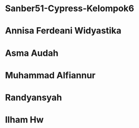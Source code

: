 # Sanber51-Cypress-Kelompok6
# Annisa Ferdeani Widyastika
# Asma Audah
# Muhammad Alfiannur
# Randyansyah
# Ilham Hw